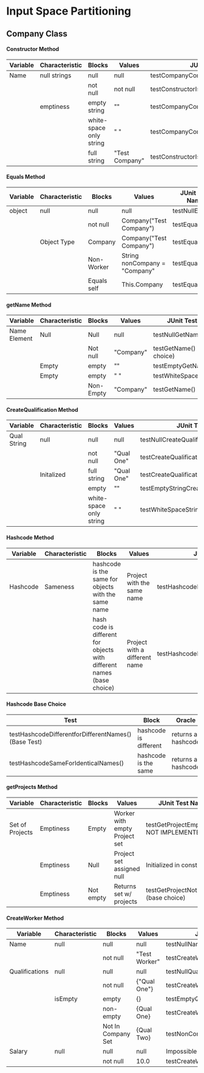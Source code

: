 # Input Space Partitioning

## Company Class
#### Constructor Method 
| Variable  | Characteristic  | Blocks  | Values | JUnit Test Name |
|---|---|---|---|---|
| Name| null strings  | null  |  null | testCompanyConstructorNullName() |
|   |   | not null  | not null  | testConstructorIsValid() |
|   |  emptiness | empty string  | ""  | testCompanyConstructorEmptyName() |
|   |   | white-space only string  | "         "  | testCompanyConstructorWhiteSpaceName() |
|   |   | full string  | "Test Company"  | testConstructorIsValid() |

#### Equals Method
| Variable  | Characteristic  | Blocks  | Values | JUnit Test Name |
|---|---|---|---|---|
| object  | null  | null  | null  | testNullEquals() |
|   |  | not null  | Company("Test Company")  | testEquals() |
|   | Object Type  |  Company | Company("Test Company") | testEquals() |
|   |   |  Non-Worker | String nonCompany = "Company"  | testEquals() |
|   |   |  Equals self | This.Company  | testEquals() |


#### getName Method
| Variable  | Characteristic  | Blocks  | Values | JUnit Test Name |
|---|---|---|---|---|
| Name Element | Null | Null | null | testNullGetName() |
|  |  | Not null | "Company" | testGetName() (base choice) |
|  | Empty | empty | "" | testEmptyGetName() |
|  | Empty | empty | "    " | testWhiteSpaceGetName() |
|  |  | Non-Empty | "Company" | testGetName() |

#### CreateQualification Method
| Variable  | Characteristic  | Blocks  | Values | JUnit Test Name |
|---|---|---|---|---|
| Qual String | null | null | null | testNullCreateQualification() |
|  |  | not null | "Qual One" | testCreateQualification() |
|  | Initalized | full string | "Qual One" | testCreateQualification() (BASE CASE)|
|  |  | empty | "" | testEmptyStringCreateQualification() |
|  |  | white-space only string  | " " | testWhiteSpaceStringCreateQualification() |

#### Hashcode Method
| Variable  | Characteristic  | Blocks  | Values | JUnit Test Name |
|-----------|-----------------|---------|--------|-----------------|
| Hashcode  | Sameness | hashcode is the same for objects with the same name                  | Project with the same name    | testHashcodeDifferentforDifferentNames()|
|           |          | hash code is different for objects with different names (base choice)| Project with a different name |testHashcodeDifferentforDifferentNames()|

#### Hashcode Base Choice
| Test | Block   | Oracle |
|------|---------|--------|
|testHashcodeDifferentforDifferentNames() (Base Test)| hashcode is different     | returns a hashcode |
|testHashcodeSameForIdenticalNames()                 | hashcode is the same      | returns a hashcode |


#### getProjects Method
| Variable  | Characteristic  | Blocks  | Values | JUnit Test Name |
|---|---|---|---|---|
| Set of Projects |  Emptiness | Empty | Worker with empty Project set | testGetProjectEmpty() NOT IMPLEMENTED |
 |  |  Emptiness | Null |  Project set assigned null | Initialized in constructor |
 |  |  Emptiness | Not empty |  Returns set w/ projects | testGetProjectNotEmpty() (base choice) |
 
#### CreateWorker Method
| Variable  | Characteristic  | Blocks  | Values | JUnit Test Name |
|---|---|---|---|---|
| Name | null  | null  | null  | testNullNameCreateWorker() |
|   |  | not null  | "Test Worker" | testCreateWorker() |
| Qualifications | null | null | null | testNullQualsCreateWorker() |
|  |  | not null | {"Qual One"} | testCreateWorker() |
|  | isEmpty | empty | {} | testEmptyQualsCreateWorker() |
|  |  | non-empty | {Qual One} | testCreateWorker() |
|  |  | Not In Company Set | {Qual Two} | testNonCompanyQualCreateWorker() |
| Salary | null | null | null | Impossible State |
|  |  | not null | 10.0 | testCreateWorker() |

